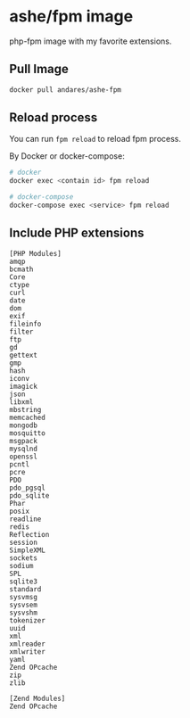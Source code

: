 # ashe/fpm image

php-fpm image with my favorite extensions.

## Pull Image

```bash
docker pull andares/ashe-fpm
```

## Reload process

You can run ```fpm reload``` to reload fpm process.

By Docker or docker-compose:

```bash
# docker
docker exec <contain id> fpm reload

# docker-compose
docker-compose exec <service> fpm reload
```

## Include PHP extensions

```
[PHP Modules]
amqp
bcmath
Core
ctype
curl
date
dom
exif
fileinfo
filter
ftp
gd
gettext
gmp
hash
iconv
imagick
json
libxml
mbstring
memcached
mongodb
mosquitto
msgpack
mysqlnd
openssl
pcntl
pcre
PDO
pdo_pgsql
pdo_sqlite
Phar
posix
readline
redis
Reflection
session
SimpleXML
sockets
sodium
SPL
sqlite3
standard
sysvmsg
sysvsem
sysvshm
tokenizer
uuid
xml
xmlreader
xmlwriter
yaml
Zend OPcache
zip
zlib

[Zend Modules]
Zend OPcache
```

